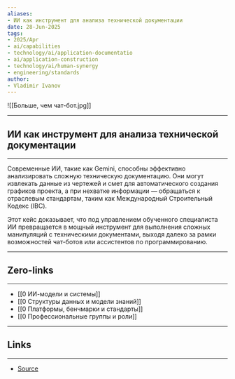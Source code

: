 ```yaml
---
aliases: 
- ИИ как инструмент для анализа технической документации 
date: 28-Jun-2025
tags:
- 2025/Apr
- ai/capabilities
- technology/ai/application-documentatio
- ai/application-construction
- technology/ai/human-synergy
- engineering/standards
author:
- Vladimir Ivanov
---
```

![[Больше, чем чат-бот.jpg]]

-----
##  ИИ как инструмент для анализа технической документации 
-----
Современные ИИ, такие как Gemini, способны эффективно анализировать сложную техническую документацию. Они могут извлекать данные из чертежей и смет для автоматического создания графиков проекта, а при нехватке информации — обращаться к отраслевым стандартам, таким как Международный Строительный Кодекс (IBC).

Этот кейс доказывает, что под управлением обученного специалиста ИИ превращается в мощный инструмент для выполнения сложных манипуляций с техническими документами, выходя далеко за рамки возможностей чат-ботов или ассистентов по программированию.

---
## Zero-links
---
- [[0 ИИ-модели и системы]]
- [[0 Структуры данных и модели знаний]]
- [[0 Платформы, бенчмарки и стандарты]]
- [[0 Профессиональные группы и роли]]

---
## Links
---
- [Source](https://t.me/turboproject/1637)